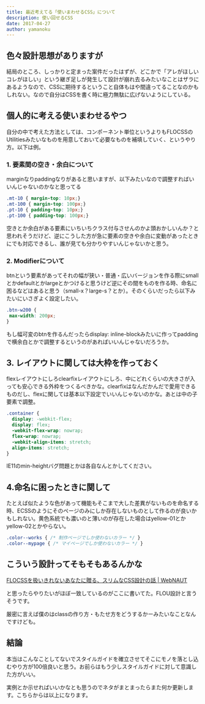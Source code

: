 ```yaml
---
title: 最近考えてる「使いまわせるCSS」について
description: 使い回せるCSS
date: 2017-04-27
author: yamanoku
---
```


## 色々設計思想がありますが

結局のところ、しっかりと定まった案件だったはずが、どこかで「アレがほしいコレがほしい」という継ぎ足しが発生して設計が崩れ去るみたいなことはザラにあるようなので、CSSに期待するということ自体もはや間違ってることなのかもしれない。なので自分はCSSを書く時に極力無駄に広げないようにしている。

## 個人的に考える使いまわせるやつ

自分の中で考えた方法としては、コンポーネント単位というよりもFLOCSSのUtilitiesみたいなものを用意しておいて必要なものを補填していく、というやり方。以下は例。

### 1. 要素間の空き・余白について
marginなりpaddingなりがあると思いますが、以下みたいなので調整すればいいんじゃないのかなと思ってる

```css
.mt-10 { margin-top: 10px;}
.mt-100 { margin-top: 100px;}
.pt-10 { padding-top: 10px;}
.pt-100 { padding-top: 100px;}

```

空きとか余白がある要素にいちいちクラス付与させんのかよ頭おかしいんか？と思われそうだけど、逆にこうした方が急に要素の空きや余白に変動があったときにでも対応できるし、誰が見ても分かりやすいんじゃないかと思う。

### 2. Modifierについて

btnという要素があってそれの幅が狭い・普通・広いバージョンを作る際にsmallとかdefaultとかlargeとかつけると思うけど逆にその間をものを作る時、命名に困るなどはあると思う（small-x？large-s？とか）。そのくらいだったら以下みたいにいさぎよく設定したい。

```css
.btn-w200 {
 max-width: 200px;
}
```

もし幅可変のbtnを作るんだったらdisplay: inline-blockみたいに作ってpaddingで横余白とかで調整するというのがあればいいんじゃないだろうか。

## 3. レイアウトに関しては大枠を作っておく

flexレイアウトにしろclearfixレイアウトにしろ、中にどれくらいの大きさが入っても安心できる外枠をつくるべきかな。clearfixはなんだかんだで愛用できるものだし、flexに関しては基本以下設定でいいんじゃないのかな。あとは中の子要素で調整。

```css
.container {
  display: -webkit-flex;
  display: flex;
  -webkit-flex-wrap: nowrap;
  flex-wrap: nowrap;
  -webkit-align-items: stretch;
  align-items: stretch;
}

```
IE11のmin-heightバグ問題とかは各自なんとかしてください。

## 4.命名に困ったときに関して
たとえば似たような色があって機能もそこまで大した差異がないものを命名する時、ECSSのようにそのページのみにしか存在しないものとして作るのが良いかもしれない。黄色系統でも濃いのと薄いのが存在した場合はyellow-01とかyellow-02とかやらない。

```css
.color--works { /* 制作ページでしか使わないカラー */ }
.color--mypage { /* マイページでしか使わないカラー */ }
```

## こういう設計ってそもそもあるんかな

[FLOCSSを扱いきれないあなたに贈る、スリムなCSS設計の話 | WebNAUT](https://webnaut.jp/technology/20170407-2421/)

と思ったらやりたいがほぼ一致しているのがここに書いてた。FLOU設計と言うそうです。

厳密に言えば僕のはclassの作り方・もたせ方をどうするかーみたいなことなんですけども。

## 結論
本当はこんなことしてないでスタイルガイドを確立させてそこにモノを落とし込むやり方が100倍良いと思う。お前らはもう少しスタイルガイドに対して意識した方がいい。

実例とか示せればいいかなとも思うのでネタがまとまったらまた何か更新します。こちらからは以上になります。
